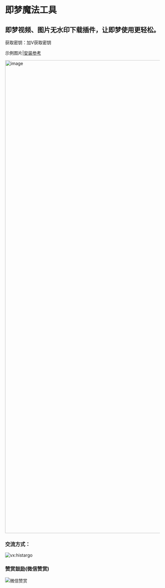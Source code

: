 # 即梦魔法工具

## 即梦视频、图片无水印下载插件，让即梦使用更轻松。

获取密钥：加V获取密钥

示例图片|[安装参考](https://www.bilibili.com/video/BV1514y1U7Uw/?vd_source=07bc57c14ff07a0d104533f8de5fb6d3)

<img width="3024" height="1538" alt="image" src="https://github.com/user-attachments/assets/d6acb0cf-9754-487d-a939-49569ae72b60" />


### 交流方式：

![vx:histargo](https://i.ibb.co/hMbTs1G/a3779b33-bfe2-4ff9-a592-f0ec090a3055-1-2.jpg)

### 赞赏鼓励(微信赞赏)

![微信赞赏](https://github.com/niemingxing/search-recommendations/assets/7400829/ddd8b306-9cd4-448c-9700-4eea9ce630fb)
